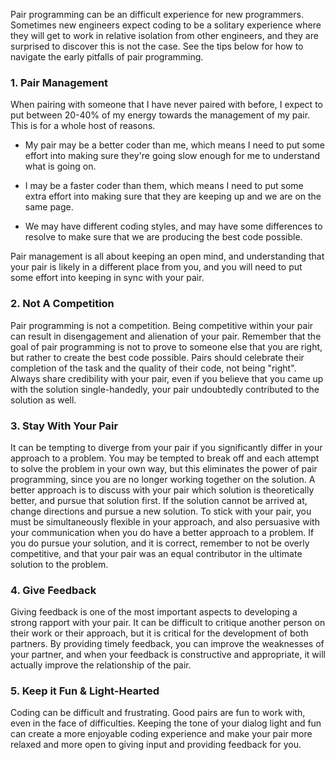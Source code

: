 Pair programming can be an difficult experience for new programmers. Sometimes new engineers expect coding to be a solitary experience where they will get to work in relative isolation from other engineers, and they are surprised to discover this is not the case. See the tips below for how to navigate the early pitfalls of pair programming.

### 1. Pair Management
When pairing with someone that I have never paired with before, I expect to put between 20-40% of my energy towards the management of my pair. This is for a whole host of reasons. 

* My pair may be a better coder than me, which means I need to put some effort into making sure they're going slow enough for me to understand what is going on. 

* I may be a faster coder than them, which means I need to put some extra effort into making sure that they are keeping up and we are on the same page. 

* We may have different coding styles, and may have some differences to resolve to make sure that we are producing the best code possible.

Pair management is all about keeping an open mind, and understanding that your pair is likely in a different place from you, and you will need to put some effort into keeping in sync with your pair. 


### 2. Not A Competition
Pair programming is not a competition. Being competitive within your pair can result in disengagement and alienation of your pair. Remember that the goal of pair programming is not to prove to someone else that you are right, but rather to create the best code possible. Pairs should celebrate their completion of the task and the quality of their code, not being "right". Always share credibility with your pair, even if you believe that you came up with the solution single-handedly, your pair undoubtedly contributed to the solution as well.


### 3. Stay With Your Pair
It can be tempting to diverge from your pair if you significantly differ in your approach to a problem. You may be tempted to break off and each attempt to solve the problem in your own way, but this eliminates the power of pair programming, since you are no longer working together on the solution. A better approach is to discuss with your pair which solution is theoretically better, and pursue that solution first. If the solution cannot be arrived at, change directions and pursue a new solution. To stick with your pair, you must be simultaneously flexible in your approach, and also persuasive with your communication when you do have a better approach to a problem. If you do pursue your solution, and it is correct, remember to not be overly competitive, and that your pair was an equal contributor in the ultimate solution to the problem.


### 4. Give Feedback
Giving feedback is one of the most important aspects to developing a strong rapport with your pair. It can be difficult to critique another person on their work or their approach, but it is critical for the development of both partners. By providing timely feedback, you can improve the weaknesses of your partner, and when your feedback is constructive and appropriate, it will actually improve the relationship of the pair.


### 5. Keep it Fun & Light-Hearted
Coding can be difficult and frustrating. Good pairs are fun to work with, even in the face of difficulties. Keeping the tone of your dialog light and fun can create a more enjoyable coding experience and make your pair more relaxed and more open to giving input and providing feedback for you.